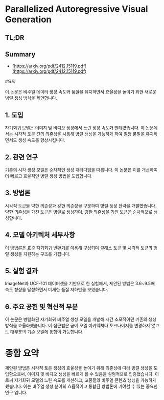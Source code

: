 # Parallelized Autoregressive Visual Generation
## TL;DR
## Summary
- [https://arxiv.org/pdf/2412.15119.pdf](https://arxiv.org/pdf/2412.15119.pdf)

#요약

이 논문은 비주얼 데이터 생성 속도와 품질을 유지하면서 효율성을 높이기 위한 새로운 병렬 생성 방식을 제안합니다.

## 1. 도입
자기회귀 모델은 이미지 및 비디오 생성에서 느린 생성 속도가 한계였습니다. 이 논문에서는 시각적 토큰 간의 의존성을 사용해 병렬 생성을 가능하게 하여 일정 품질을 유지하면서도 생성 속도를 향상시킵니다.

## 2. 관련 연구
기존의 시각 생성 모델은 순차적인 생성 패러다임을 따릅니다. 이 논문은 이를 개선하여 더 빠르고 효율적인 병렬 생성 방법을 도입합니다.

## 3. 방법론
시각적 토큰을 약한 의존성과 강한 의존성을 구분하여 병렬 생성 전략을 개발했습니다. 약한 의존성을 가진 토큰은 병렬로 생성하며, 강한 의존성을 가진 토큰은 순차적으로 생성합니다.

## 4. 모델 아키텍처 세부사항
이 방법론은 표준 자기회귀 변환기를 이용해 구성되며 클래스 토큰 및 시각적 토큰의 병렬 생성을 지원하는 구조를 가집니다.

## 5. 실험 결과
ImageNet과 UCF-101 데이터셋을 기반으로 한 실험에서, 제안된 방법은 3.6~9.5배 속도 향상을 달성하면서 미세한 품질 저하만을 보였습니다.

## 6. 주요 공헌 및 혁신적 부분
이 논문은 병렬화된 자기회귀 비주얼 생성 모델을 개발해 시간 소모적이던 기존의 생성 방식을 효율화했습니다. 이 접근법은 굳이 모델 아키텍처나 토크나이저를 변경하지 않고도 대부분의 기존 모델에 통합이 가능합니다.

# 종합 요약
제안된 방법은 시각적 토큰 생성의 효율성을 높이기 위해 의존성에 따라 병렬 생성을 도입함으로써, 이미지 및 비디오 생성을 빠르게 할 수 있음을 실험적으로 입증했습니다. 이로써 자기회귀 모델의 느린 속도를 개선하고, 고품질의 비주얼 콘텐츠 생성을 가능하게 했습니다. 이는 비주얼 생성 분야의 효율적이고 통합된 방법론에 기여할 수 있는 중요한 연구 입니다.